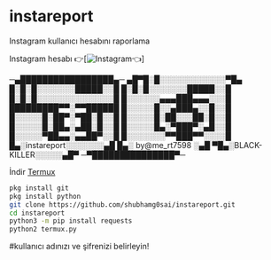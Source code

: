 # instareport
Instagram kullanıcı hesabını raporlama

Instagram hesabı
👉[![Instagram  ](https://www.instagram.com/me_rt7598)👈]

─▄█████████████████▄─
▄█▀█░█░░░░░░░░░░░░▀█▄
 █░█░█░░░░░░░█████░░█
 █░█░█░░░░░░░█████░░█
 █░█░█░░░░░░░░░░░░░░█
 █░░░░░░▄▄▄███▄▄▄░░░█
 █████████▀▀░▀▀██████
 █░░░░░█░░▄███▄░░█░░█
 █░░░░░█░██▀░▀██░█░░█
 █░░░░░█░██░░░██░█░░█
 █░░░░░█░██▄░▄██░█░░█
 █░░░░░█▄░▀███▀░▄█░░█
 █░░░░░▀██▄▄░▄▄██▀░░█
 █░░░░░░░▀▀███▀▀░░░░█
█▄░instareport░░░░░░░▄█
█▄░  by@me_rt7598   ░▄█
▀█▄░BLACK-KILLER░░░░░▄█▀
 ─▀███████████████▀─


İndir [Termux](https://play.google.com/store/apps/details?id=com.termux)

```bash
pkg install git
pkg install python
git clone https://github.com/shubhamg0sai/instareport.git
cd instareport
python3 -m pip install requests
python2 termux.py
```
#kullanıcı adınızı ve şifrenizi belirleyin!


